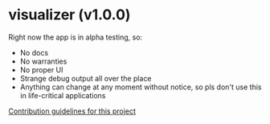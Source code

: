 # visualizer (v1.0.0)

Right now the app is in alpha testing, so:
* No docs
* No warranties
* No proper UI
* Strange debug output all over the place
* Anything can change at any moment without notice, so pls don't use this in life-critical applications

[Contribution guidelines for this project](examples/segment_tree/image.webp)
